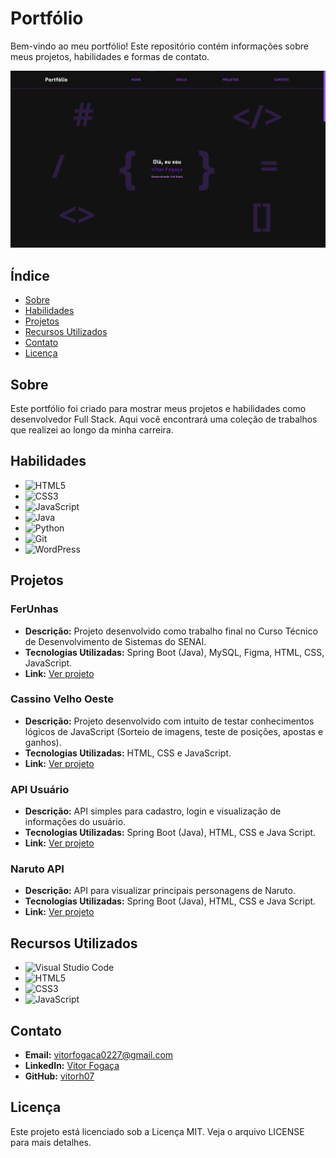 # Portfólio

Bem-vindo ao meu portfólio! Este repositório contém informações sobre meus projetos, habilidades e formas de contato.

![Screenshot da página inicial](./img/print.png)

## Índice

- [Sobre](#sobre)
- [Habilidades](#habilidades)
- [Projetos](#projetos)
- [Recursos Utilizados](#recursos-utilizados)
- [Contato](#contato)
- [Licença](#licença)

## Sobre

Este portfólio foi criado para mostrar meus projetos e habilidades como desenvolvedor Full Stack. Aqui você encontrará uma coleção de trabalhos que realizei ao longo da minha carreira.

## Habilidades

- ![HTML5](https://img.shields.io/badge/-HTML5-E34F26?style=flat-square&logo=html5&logoColor=white)
- ![CSS3](https://img.shields.io/badge/-CSS3-1572B6?style=flat-square&logo=css3&logoColor=white)
- ![JavaScript](https://img.shields.io/badge/-JavaScript-F7DF1E?style=flat-square&logo=javascript&logoColor=black)
- ![Java](https://img.shields.io/badge/-Java-007396?style=flat-square&logo=java&logoColor=white)
- ![Python](https://img.shields.io/badge/-Python-3776AB?style=flat-square&logo=python&logoColor=white)
- ![Git](https://img.shields.io/badge/-Git-F05032?style=flat-square&logo=git&logoColor=white)
- ![WordPress](https://img.shields.io/badge/-WordPress-21759B?style=flat-square&logo=wordpress&logoColor=white)

## Projetos

### FerUnhas

- **Descrição:** Projeto desenvolvido como trabalho final no Curso Técnico de Desenvolvimento de Sistemas do SENAI.
- **Tecnologias Utilizadas:** Spring Boot (Java), MySQL, Figma, HTML, CSS, JavaScript.
- **Link:** [Ver projeto](https://github.com/mxcompany/FerUnhas)

### Cassino Velho Oeste

- **Descrição:** Projeto desenvolvido com intuito de testar conhecimentos lógicos de JavaScript (Sorteio de imagens, teste de posições, apostas e ganhos).
- **Tecnologias Utilizadas:** HTML, CSS e JavaScript.
- **Link:** [Ver projeto](https://github.com/vitorh07/cassino)

### API Usuário

- **Descrição:** API simples para cadastro, login e visualização de informações do usuário.
- **Tecnologias Utilizadas:** Spring Boot (Java), HTML, CSS e Java Script.
- **Link:** [Ver projeto](https://github.com/vitorh07/user-simples)

### Naruto API

- **Descrição:** API para visualizar principais personagens de Naruto.
- **Tecnologias Utilizadas:** Spring Boot (Java), HTML, CSS e Java Script.
- **Link:** [Ver projeto](https://github.com/vitorh07/naruto-api)

## Recursos Utilizados

- ![Visual Studio Code](https://img.shields.io/badge/-Visual%20Studio%20Code-007ACC?style=flat-square&logo=visual-studio-code&logoColor=white)
- ![HTML5](https://img.shields.io/badge/-HTML5-E34F26?style=flat-square&logo=html5&logoColor=white)
- ![CSS3](https://img.shields.io/badge/-CSS3-1572B6?style=flat-square&logo=css3&logoColor=white)
- ![JavaScript](https://img.shields.io/badge/-JavaScript-F7DF1E?style=flat-square&logo=javascript&logoColor=black)

## Contato

- **Email:** [vitorfogaca0227@gmail.com](mailto:vitorfogaca0227@gmail.com)
- **LinkedIn:** [Vitor Fogaça](https://www.linkedin.com/in/vitor-foga%C3%A7a/)
- **GitHub:** [vitorh07](https://github.com/vitorh07)

## Licença

Este projeto está licenciado sob a Licença MIT. Veja o arquivo LICENSE para mais detalhes.

